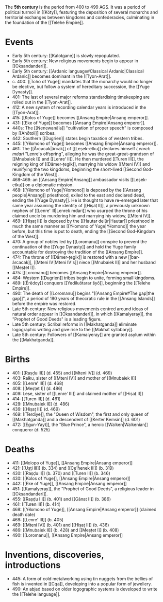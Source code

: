 The **5th century** is the period from 400 to 499 AGS. It was a period of political turmoil in [[Kóty]], featuring the deposition of several monarchs and territorial exchanges between kingdoms and confederacies, culminating in the foundation of the [[Telehe Empire]].
# Events
- Early 5th century: [[Kalotgane]] is slowly repopulated.
- Early 5th century: New religious movements begin to appear in [[Oksandanderi]].
- Early 5th century: [[Ardanic language#Classical Ardanic|Classical Ardanic]] becomes dominant in the [[Tyon-Arat]].
- c. 400: [[Toho of Yuge]] mandates that the monarchy would no longer be elective, but follow a system of hereditary succession, the [[Yuge Dynasty]].
- 401: The last of several major reforms standardising timekeeping are rolled out in the [[Tyon-Arat]].
- 412: A new system of recording calendar years is introduced in the [[Tyon-Arat]].
- 415: [[Kolos of Yuge]] becomes [[Ansang Empire|Ansang emperor]].
- 431: [[Eke of Yuge]] becomes [[Ansang Empire|Ansang emperor]].
- 440s: The [[Nenewanăʼa]] "cultivation of proper speech" is composed by [[Ahōtoli]] scribes.
- 442: Southern [[Dugrien]] states begin taxation of western tribes.
- 445: [[Yɨlomono of Yuge]] becomes [[Ansang Empire|Ansang emperor]].
- 461: The [[Ârcacak|ârcak]] of [[Leṣek-etku]] declares himself *Lenrek mdari* "Lenre's offspring", alleging he was the great-great-grandson of [[Mnubaiek I]] and [[Lenre' II]]. He then murdered [[Turen III]], the reigning king of [[Dâmer-ṭegik]], marrying his widow [[Mteni IV]] and reunifying the two kingdoms, beginning the short-lived [[Second God-Kingdom of the West]].
- 468-469: an [[Ansang Empire|Ansang]] ambassador visits [[Leṣek-etku]] on a diplomatic mission.
- 468: [[Yɨlomono of Yuge|Yɨlomono]] is deposed by the [[Ansang people|Ansang]] priesthood, exiled to the east and declared dead, ending the [[Yuge Dynasty]]. He is thought to have re-emerged later that same year assuming the identity of [[Hiṣaṭ II]], a previously unknown nephew of [[Lenre' III|Lenrek mdari]] who usurped the throne of his claimed uncle by murdering him and marrying his widow, [[Mteni IV]].
- 469: [[Hiṣaṭ II]] is deposed by the [[Ħautar delûr|Ħautar]] priesthood in much the same manner as [[Yɨlomono of Yuge|Yɨlomono]] the year before, but this time is put to death, ending the [[Second God-Kingdom of the West]].
- 470: A group of nobles led by [[Loromanu]] conspire to prevent the continuation of the [[Yuge Dynasty]] and hold the Yuge family accountable for destroying the tradition of the [[Ansang Empire]].
- 474: The throne of [[Dâmer-ṭegik]] is restored with a new [[bar-ârcacak]], [[Mteni IV|Mteni IV's]] niece [[Mnubaiek II]] and her husband [[Meṣṭet I]].
- 475: [[Loromanu]] becomes [[Ansang Empire|Ansang emperor]].
- 484: Western [[Dugrien]] tribes begin to unite, forming small kingdoms.
- 489: [[Ērēdoy]] conquers [[Yediluôtarar šyô]], beginning the [[Telehe Empire]].
- 490: The death of [[Loromanu]] begins "[[Ansang Empire#The gap|the gap]]", a period of 180 years of theocratic rule in the [[Ansang Islands]] before the empire was restored.
- Late 5th century: New religious movements centred around ideas of natural order appear in [[Oksandanderi]], in which [[Kamalyeray]], the "Prophet of Good Deeds" is a leading figure.
- Late 5th century: Scribal reforms in [[Makhatganda]] eliminate logographic writing and give rise to the [[Makhat syllabary]].
- Late 5th century: Followers of [[Kamalyeray]] are granted asylum within the [[Makhatganda]].
# Births
- 401: [[Raṣḍu III]] (d. 455) and [[Mteni IV]] (d. 469)
- 403: Ralku, sister of [[Mteni IV]] and mother of [[Mnubaiek II]]
- 405: [[Lenre' III]] (d. 468)
- 408: [[Meṣṭet I]] (d. 486)
- 409: Leṣe, sister of [[Lenre' III]] and claimed mother of [[Hiṣaṭ II]]
- 414: [[Turen III]] (d. 461)
- 428: [[Mnubaiek II]] (d. 486)
- 436: [[Hiṣaṭ II]] (d. 469)
- 469: [[Terdiye]], the "Queen of Wisdom", the first and only queen of [[Makhatganda]] and a descendent of [[Kerter Kemsin]] (d. 601)
- 472: [[Egun-Yayt]], the "Blue Prince", a heroic [[Walken|Walkenian]] conqueror (d. 525)
# Deaths
- 411: [[Molopo of Yuge]], [[Ansang Empire|Ansang emperor]]
- 421: [[Uṣṭi III]] (b. 334) and [[C̣e'ħenek III]] (b. 319)
- 430: [[Raṣḍu II]] (b. 370) and [[Turen II]] (b. 346)
- 430: [[Kolos of Yuge]], [[Ansang Empire|Ansang emperor]]
- 442: [[Eke of Yuge]], [[Ansang Empire|Ansang emperor]]
- 451: [[Kamalyeray]], the "Prophet of Good Deeds", a religious leader in [[Oksandanderi]].
- 455: [[Raṣḍu III]] (b. 401) and [[Gânat II]] (b. 386)
- 461: [[Turen III]] (b. 414)
- 468: [[Yɨlomono of Yuge]], [[Ansang Empire|Ansang emperor]] (claimed death date)
- 468: [[Lenre' III]] (b. 405)
- 469: [[Mteni IV]] (b. 401) and [[Hiṣaṭ II]] (b. 436)
- 486: [[Mnubaiek II]] (b. 428) and [[Meṣṭet I]] (b. 408)
- 490: [[Loromanu]], [[Ansang Empire|Ansang emperor]]
# Inventions, discoveries, introductions
- 445: A form of cold metalworking using tin nuggets from the bellies of fish is invented in [[Cqa]], developing into a popular form of jewellery.
- 490: An abjad based on older logographic systems is developed to write the [[Telehe language]].